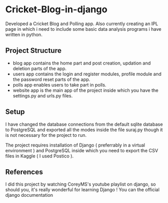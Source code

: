 # Cricket-Blog-in-django
Developed a Cricket Blog and Polling app. Also currently creating an IPL page in which i need to include some basic data analysis programs i have written in python.

## Project Structure
- blog app contains the home part and post creation, updation and deletion parts of the app.
- users app contains the login and register modules, profile module and the password reset parts of the app.
- polls app enables users to take part in polls.
- website app is the main app of the project inside which you have the settings.py and urls.py files.

## Setup
I have changed the database connections from the default sqlite database to PostgreSQL and exported all the modes inside the file suraj.py though it is not necessary for the project to run.

The project requires installation of Django ( preferrably in a virtual environment ) and PostgreSQL inside which you need to export the CSV files in Kaggle ( I used Postico ).

## References 
I did this project by watching CoreyMS's youtube playlist on django, so should you, it's really wonderful for learning Django ! You can  the official django documentation

